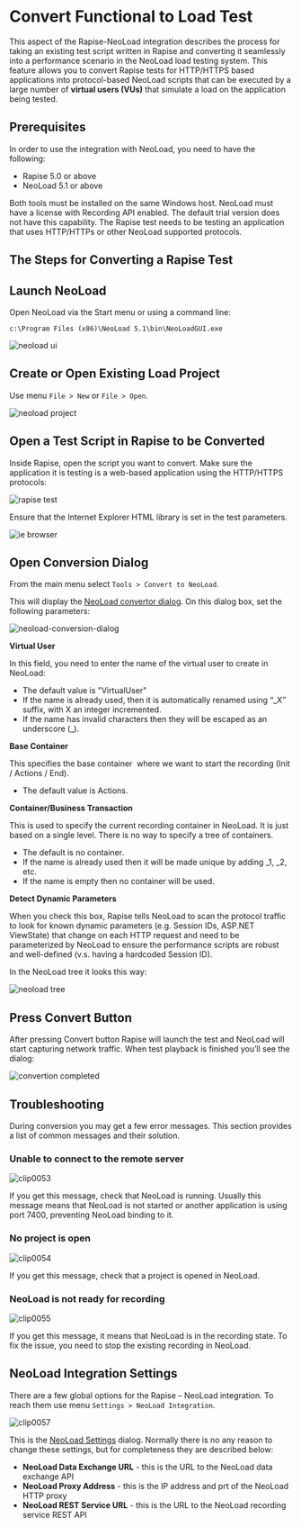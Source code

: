 # Convert Functional to Load Test

This aspect of the Rapise-NeoLoad integration describes the process for taking an existing test script written in Rapise and converting it seamlessly into a performance scenario in the NeoLoad load testing system. This feature allows you to convert Rapise tests for HTTP/HTTPS based applications into protocol-based NeoLoad scripts that can be executed by a large number of **virtual users (VUs)** that simulate a load on the application being tested.

## Prerequisites

In order to use the integration with NeoLoad, you need to have the following:

- Rapise 5.0 or above
- NeoLoad 5.1 or above

Both tools must be installed on the same Windows host. NeoLoad must have a license with Recording API enabled. The default trial version does not have this capability. The Rapise test needs to be testing an application that uses HTTP/HTTPs or other NeoLoad supported protocols.

## The Steps for Converting a Rapise Test

## Launch NeoLoad

Open NeoLoad via the Start menu or using a command line:

    c:\Program Files (x86)\NeoLoad 5.1\bin\NeoLoadGUI.exe

![neoload ui](./img/convert_functional_to_load_tes1.png)

## Create or Open Existing Load Project

Use menu `File > New` or `File > Open`.

![neoload project](./img/convert_functional_to_load_tes2.png)

## Open a Test Script in Rapise to be Converted

Inside Rapise, open the script you want to convert. Make sure the application it is testing is a web-based application using the HTTP/HTTPS protocols:

![rapise test](./img/convert_functional_to_load_tes3.png)

Ensure that the Internet Explorer HTML library is set in the test parameters.

![ie browser](./img/convert_functional_to_load_tes4.png)

## Open Conversion Dialog

From the main menu select `Tools > Convert to NeoLoad`.

This will display the [NeoLoad convertor dialog](neoload_convertor_dialog.md). On this dialog box, set the following parameters:

![neoload-conversion-dialog](./img/convert_functional_to_load_tes6.png)

**Virtual User**

In this field, you need to enter the name of the virtual user to create in NeoLoad:

- The default value is "VirtualUser"
- If the name is already used, then it is automatically renamed using “_X” suffix, with X an integer incremented.
- If the name has invalid characters then they will be escaped as an underscore (_).

**Base Container**

This specifies the base container  where we want to start the recording (Init / Actions / End).

- The default value is Actions.

**Container/Business Transaction**

This is used to specify the current recording container in NeoLoad. It is just based on a single level. There is no way to specify a tree of containers.

- The default is no container.
- If the name is already used then it will be made unique by adding _1, _2, etc.
- If the name is empty then no container will be used.

**Detect Dynamic Parameters**

When you check this box, Rapise tells NeoLoad to scan the protocol traffic to look for known dynamic parameters (e.g. Session IDs, ASP.NET ViewState) that change on each HTTP request and need to be parameterized by NeoLoad to ensure the performance scripts are robust and well-defined (v.s. having a hardcoded Session ID).

In the NeoLoad tree it looks this way:

![neoload tree](./img/convert_functional_to_load_tes7.png)

## Press Convert Button

After pressing Convert button Rapise will launch the test and NeoLoad will start capturing network traffic. When test playback is finished
you’ll see the dialog:

![convertion completed](./img/convert_functional_to_load_tes8.png)

## Troubleshooting

During conversion you may get a few error messages. This section provides a list of common messages and their solution.

### Unable to connect to the remote server

![clip0053](./img/convert_functional_to_load_tes9.png)

If you get this message, check that NeoLoad is running. Usually this message means that NeoLoad is not started or another application is using port 7400, preventing NeoLoad binding to it.

### No project is open

![clip0054](./img/convert_functional_to_load_tes10.png)

If you get this message, check that a project is opened in NeoLoad.

### NeoLoad is not ready for recording

![clip0055](./img/convert_functional_to_load_tes11.png)

If you get this message, it means that NeoLoad is in the recording state. To fix the issue, you need to stop the existing recording in
NeoLoad.

## NeoLoad Integration Settings

There are a few global options for the Rapise – NeoLoad integration. To reach them use menu `Settings > NeoLoad Integration`.

![clip0057](./img/convert_functional_to_load_tes13.png)

This is the [NeoLoad Settings](neoload_settings_dialog.md) dialog. Normally there is no any reason to change these settings, but for
completeness they are described below:

- **NeoLoad Data Exchange URL** - this is the URL to the NeoLoad data exchange API
- **NeoLoad Proxy Address** - this is the IP address and prt of the NeoLoad HTTP proxy
- **NeoLoad REST Service URL** - this is the URL to the NeoLoad recording service REST API
